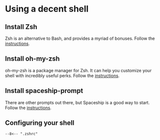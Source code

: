 # Using a decent shell

## Install Zsh

Zsh is an alternative to Bash, and provides a myriad of bonuses. Follow the [instructions](https://github.com/ohmyzsh/ohmyzsh/wiki/Installing-ZSH).

## Install oh-my-zsh

oh-my-zsh is a package manager for Zsh. It can help you customize your shell with incredibly useful perks. Follow the [instructions](https://github.com/ohmyzsh/ohmyzsh#basic-installation).

## Install spaceship-prompt

There are other prompts out there, but Spaceship is a good way to start. Follow the [instructions](https://github.com/spaceship-prompt/spaceship-prompt#oh-my-zsh).

## Configuring your shell

```shell
--8<-- ".zshrc"
```
